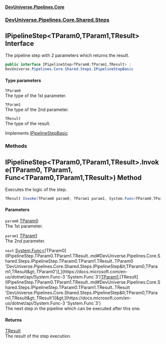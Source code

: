 #### [DevUniverse.Pipelines.Core](Pipelines.md 'Pipelines')
### [DevUniverse.Pipelines.Core.Shared.Steps](Pipelines.md#DevUniverse.Pipelines.Core.Shared.Steps 'DevUniverse.Pipelines.Core.Shared.Steps')
## IPipelineStep&lt;TParam0,TParam1,TResult&gt; Interface
The pipeline step with 2 parameters which returns the result.  
```csharp
public interface IPipelineStep<TParam0,TParam1,TResult> :
DevUniverse.Pipelines.Core.Shared.Steps.IPipelineStepBasic
```
#### Type parameters
<a name='DevUniverse.Pipelines.Core.Shared.Steps.IPipelineStep.TParam0.TParam1.TResult..TParam0'></a>
`TParam0`  
The type of the 1st parameter.
  
<a name='DevUniverse.Pipelines.Core.Shared.Steps.IPipelineStep.TParam0.TParam1.TResult..TParam1'></a>
`TParam1`  
The type of the 2nd parameter.
  
<a name='DevUniverse.Pipelines.Core.Shared.Steps.IPipelineStep.TParam0.TParam1.TResult..TResult'></a>
`TResult`  
The type of the result.
  

Implements [IPipelineStepBasic](IPipelineStepBasic.md 'DevUniverse.Pipelines.Core.Shared.Steps.IPipelineStepBasic')  
### Methods
<a name='DevUniverse.Pipelines.Core.Shared.Steps.IPipelineStep.TParam0.TParam1.TResult..Invoke(TParam0.TParam1.System.Func.TParam0.TParam1.TResult.)'></a>
## IPipelineStep&lt;TParam0,TParam1,TResult&gt;.Invoke(TParam0, TParam1, Func&lt;TParam0,TParam1,TResult&gt;) Method
Executes the logic of the step.  
```csharp
TResult Invoke(TParam0 param0, TParam1 param1, System.Func<TParam0,TParam1,TResult> next);
```
#### Parameters
<a name='DevUniverse.Pipelines.Core.Shared.Steps.IPipelineStep.TParam0.TParam1.TResult..Invoke(TParam0.TParam1.System.Func.TParam0.TParam1.TResult.).param0'></a>
`param0` [TParam0](IPipelineStep.TParam0.TParam1.TResult..md#DevUniverse.Pipelines.Core.Shared.Steps.IPipelineStep.TParam0.TParam1.TResult..TParam0 'DevUniverse.Pipelines.Core.Shared.Steps.IPipelineStep&lt;TParam0,TParam1,TResult&gt;.TParam0')  
The 1st parameter.
  
<a name='DevUniverse.Pipelines.Core.Shared.Steps.IPipelineStep.TParam0.TParam1.TResult..Invoke(TParam0.TParam1.System.Func.TParam0.TParam1.TResult.).param1'></a>
`param1` [TParam1](IPipelineStep.TParam0.TParam1.TResult..md#DevUniverse.Pipelines.Core.Shared.Steps.IPipelineStep.TParam0.TParam1.TResult..TParam1 'DevUniverse.Pipelines.Core.Shared.Steps.IPipelineStep&lt;TParam0,TParam1,TResult&gt;.TParam1')  
The 2nd parameter.
  
<a name='DevUniverse.Pipelines.Core.Shared.Steps.IPipelineStep.TParam0.TParam1.TResult..Invoke(TParam0.TParam1.System.Func.TParam0.TParam1.TResult.).next'></a>
`next` [System.Func&lt;](https://docs.microsoft.com/en-us/dotnet/api/System.Func-3 'System.Func`3')[TParam0](IPipelineStep.TParam0.TParam1.TResult..md#DevUniverse.Pipelines.Core.Shared.Steps.IPipelineStep.TParam0.TParam1.TResult..TParam0 'DevUniverse.Pipelines.Core.Shared.Steps.IPipelineStep&lt;TParam0,TParam1,TResult&gt;.TParam0')[,](https://docs.microsoft.com/en-us/dotnet/api/System.Func-3 'System.Func`3')[TParam1](IPipelineStep.TParam0.TParam1.TResult..md#DevUniverse.Pipelines.Core.Shared.Steps.IPipelineStep.TParam0.TParam1.TResult..TParam1 'DevUniverse.Pipelines.Core.Shared.Steps.IPipelineStep&lt;TParam0,TParam1,TResult&gt;.TParam1')[,](https://docs.microsoft.com/en-us/dotnet/api/System.Func-3 'System.Func`3')[TResult](IPipelineStep.TParam0.TParam1.TResult..md#DevUniverse.Pipelines.Core.Shared.Steps.IPipelineStep.TParam0.TParam1.TResult..TResult 'DevUniverse.Pipelines.Core.Shared.Steps.IPipelineStep&lt;TParam0,TParam1,TResult&gt;.TResult')[&gt;](https://docs.microsoft.com/en-us/dotnet/api/System.Func-3 'System.Func`3')  
The next step in the pipeline which can be executed after this one.
  
#### Returns
[TResult](IPipelineStep.TParam0.TParam1.TResult..md#DevUniverse.Pipelines.Core.Shared.Steps.IPipelineStep.TParam0.TParam1.TResult..TResult 'DevUniverse.Pipelines.Core.Shared.Steps.IPipelineStep&lt;TParam0,TParam1,TResult&gt;.TResult')  
The result of the step execution.
  
